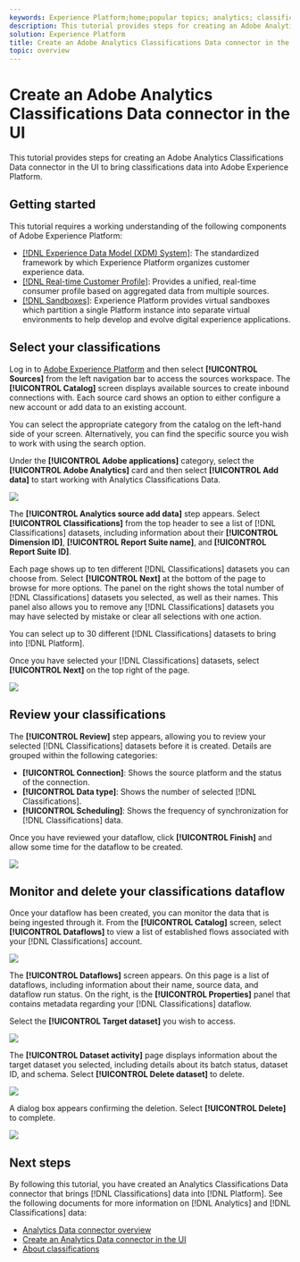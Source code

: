 ```yaml
---
keywords: Experience Platform;home;popular topics; analytics; classifications
description: This tutorial provides steps for creating an Adobe Analytics Classifications Data connector in the UI to bring classifications data into Adobe Experience Platform.
solution: Experience Platform
title: Create an Adobe Analytics Classifications Data connector in the UI
topic: overview
---
```


# Create an Adobe Analytics Classifications Data connector in the UI

This tutorial provides steps for creating an Adobe Analytics Classifications Data connector in the UI to bring classifications data into Adobe Experience Platform.

## Getting started

This tutorial requires a working understanding of the following components of Adobe Experience Platform:

*   [[!DNL Experience Data Model (XDM) System]](../../../../../xdm/home.md): The standardized framework by which Experience Platform organizes customer experience data.
*   [[!DNL Real-time Customer Profile]](../../../../../profile/home.md): Provides a unified, real-time consumer profile based on aggregated data from multiple sources.
*   [[!DNL Sandboxes]](../../../../../sandboxes/home.md): Experience Platform provides virtual sandboxes which partition a single Platform instance into separate virtual environments to help develop and evolve digital experience applications.

## Select your classifications

Log in to [Adobe Experience Platform](https://platform.adobe.com) and then select **[!UICONTROL Sources]** from the left navigation bar to access the sources workspace. The **[!UICONTROL Catalog]** screen displays available sources to create inbound connections with. Each source card shows an option to either configure a new account or add data to an existing account.

You can select the appropriate category from the catalog on the left-hand side of your screen. Alternatively, you can find the specific source you wish to work with using the search option.

Under the **[!UICONTROL Adobe applications]** category, select the **[!UICONTROL Adobe Analytics]** card and then select **[!UICONTROL Add data]** to start working with Analytics Classifications Data.

![](../../../../images/tutorials/create/classifications/catalog.png)

The **[!UICONTROL Analytics source add data]** step appears. Select **[!UICONTROL Classifications]** from the top header to see a list of [!DNL Classifications] datasets, including information about their **[!UICONTROL Dimension ID]**, **[!UICONTROL Report Suite name]**, and **[!UICONTROL Report Suite ID]**.

Each page shows up to ten different [!DNL Classifications] datasets you can choose from. Select **[!UICONTROL Next]** at the bottom of the page to browse for more options. The panel on the right shows the total number of [!DNL Classifications] datasets you selected, as well as their names. This panel also allows you to remove any [!DNL Classifications] datasets you may have selected by mistake or clear all selections with one action.

You can select up to 30 different [!DNL Classifications] datasets to bring into [!DNL Platform].

Once you have selected your [!DNL Classifications] datasets, select **[!UICONTROL Next]** on the top right of the page.

![](../../../../images/tutorials/create/classifications/add-data.png)

## Review your classifications

The **[!UICONTROL Review]** step appears, allowing you to review your selected [!DNL Classifications] datasets before it is created. Details are grouped within the following categories:

* **[!UICONTROL Connection]**: Shows the source platform and the status of the connection.
* **[!UICONTROL Data type]**: Shows the number of selected [!DNL Classifications].
* **[!UICONTROL Scheduling]**: Shows the frequency of synchronization for [!DNL Classifications] data.

Once you have reviewed your dataflow, click **[!UICONTROL Finish]** and allow some time for the dataflow to be created.

![](../../../../images/tutorials/create/classifications/review.png)

## Monitor and delete your classifications dataflow

Once your dataflow has been created, you can monitor the data that is being ingested through it. From the **[!UICONTROL Catalog]** screen, select **[!UICONTROL Dataflows]** to view a list of established flows associated with your [!DNL Classifications] account.

![](../../../../images/tutorials/create/classifications/dataflows.png)

The **[!UICONTROL Dataflows]** screen appears. On this page is a list of dataflows, including information about their name, source data, and dataflow run status. On the right, is the **[!UICONTROL Properties]** panel that contains metadata regarding your [!DNL Classifications] dataflow.

Select the **[!UICONTROL Target dataset]** you wish to access.

![](../../../../images/tutorials/create/classifications/list-of-dataflows.png)

The **[!UICONTROL Dataset activity]** page displays information about the target dataset you selected, including details about its batch status, dataset ID, and schema. Select **[!UICONTROL Delete dataset]** to delete.

![](../../../../images/tutorials/create/classifications/batch-screen.png)

A dialog box appears confirming the deletion. Select **[!UICONTROL Delete]** to complete.

![](../../../../images/tutorials/create/classifications/delete-confirm.png)

## Next steps

By following this tutorial, you have created an Analytics Classifications Data connector that brings [!DNL Classifications] data into [!DNL Platform]. See the following documents for more information on [!DNL Analytics] and [!DNL Classifications] data:

* [Analytics Data connector overview](../../../../connectors/adobe-applications/analytics.md)
* [Create an Analytics Data connector in the UI](./analytics.md)
* [About classifications](https://docs.adobe.com/content/help/en/analytics/components/classifications/c-classifications.html#)